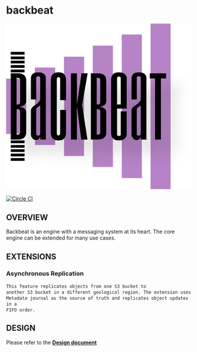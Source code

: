 # backbeat

![backbeat logo](res/backbeat-logo.png)

[![Circle CI](http://ci.ironmann.io/gh/scality/backbeat.svg?style=svg&circle-token=32e5dfd968e673450c44f0a255d1a812bae9b00c)](http://ci.ironmann.io/gh/scality/backbeat)

## OVERVIEW

Backbeat is an engine with a messaging system at its heart. The core
engine can be extended for many use cases.

## EXTENSIONS

### Asynchronous Replication

    This feature replicates objects from one S3 bucket to
    another S3 bucket in a different geological region. The extension uses
    Metadata journal as the source of truth and replicates object updates in a
    FIFO order.

## DESIGN

Please refer to the ****[Design document](/DESIGN.md)****
